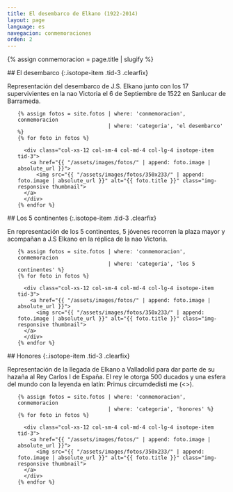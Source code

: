 ```yaml
---
title: El desembarco de Elkano (1922-2014)
layout: page
language: es
navegacion: conmemoraciones
orden: 2
---
```


{% assign conmemoracion = page.title | slugify %}

<div class="row isotope" markdown="1">
## El desembarco
{:.isotope-item .tid-3 .clearfix}

<div class="isotope-item tid-3 clearfix" markdown="1">

Representación del desembarco de J.S. Elkano junto con los 17 supervivientes en la nao Victoria el 6 de Septiembre de 1522 en Sanlucar de Barrameda.

</div>
</div>

<div class="row isotope">
  <ul class="list-unstyled" data-sort-id="fotos-centenario">

    {% assign fotos = site.fotos | where: 'conmemoracion', conmemoracion
                                 | where: 'categoria', 'el desembarco' %}
    {% for foto in fotos %}

      <div class="col-xs-12 col-sm-4 col-md-4 col-lg-4 isotope-item tid-3">
        <a href="{{ "/assets/images/fotos/" | append: foto.image | absolute_url }}">
          <img src="{{ "/assets/images/fotos/350x233/" | append: foto.image | absolute_url }}" alt="{{ foto.title }}" class="img-responsive thumbnail">
      </a>
      </div>
    {% endfor %}

  </ul>
</div>

<div class="row isotope" markdown="1">
## Los 5 continentes
{:.isotope-item .tid-3 .clearfix}

<div class="isotope-item tid-3 clearfix" markdown="1">

En representación de los 5 continentes, 5 jóvenes recorren la plaza mayor y acompañan a J.S Elkano en la réplica de la nao Victoria.

</div>
</div>

<div class="row isotope">
  <ul class="list-unstyled" data-sort-id="fotos-centenario">

    {% assign fotos = site.fotos | where: 'conmemoracion', conmemoracion
                                 | where: 'categoria', 'los 5 continentes' %}
    {% for foto in fotos %}

      <div class="col-xs-12 col-sm-4 col-md-4 col-lg-4 isotope-item tid-3">
        <a href="{{ "/assets/images/fotos/" | append: foto.image | absolute_url }}">
          <img src="{{ "/assets/images/fotos/350x233/" | append: foto.image | absolute_url }}" alt="{{ foto.title }}" class="img-responsive thumbnail">
      </a>
      </div>
    {% endfor %}

  </ul>
</div>

<div class="row isotope" markdown="1">
##  Honores
{:.isotope-item .tid-3 .clearfix}

<div class="isotope-item tid-3 clearfix" markdown="1">

Representación de la llegada de Elkano a Valladolid para dar parte de su hazaña al Rey Carlos I de España. El rey le otorga 500 ducados y una esfera del mundo con la leyenda en latín: Primus circumdedisti me (<<El primero que me circundaste>>).

</div>
</div>

<div class="row isotope">
  <ul class="list-unstyled" data-sort-id="fotos-centenario">

    {% assign fotos = site.fotos | where: 'conmemoracion', conmemoracion
                                 | where: 'categoria', 'honores' %}
    {% for foto in fotos %}

      <div class="col-xs-12 col-sm-4 col-md-4 col-lg-4 isotope-item tid-3">
        <a href="{{ "/assets/images/fotos/" | append: foto.image | absolute_url }}">
          <img src="{{ "/assets/images/fotos/350x233/" | append: foto.image | absolute_url }}" alt="{{ foto.title }}" class="img-responsive thumbnail">
      </a>
      </div>
    {% endfor %}

  </ul>
</div>
